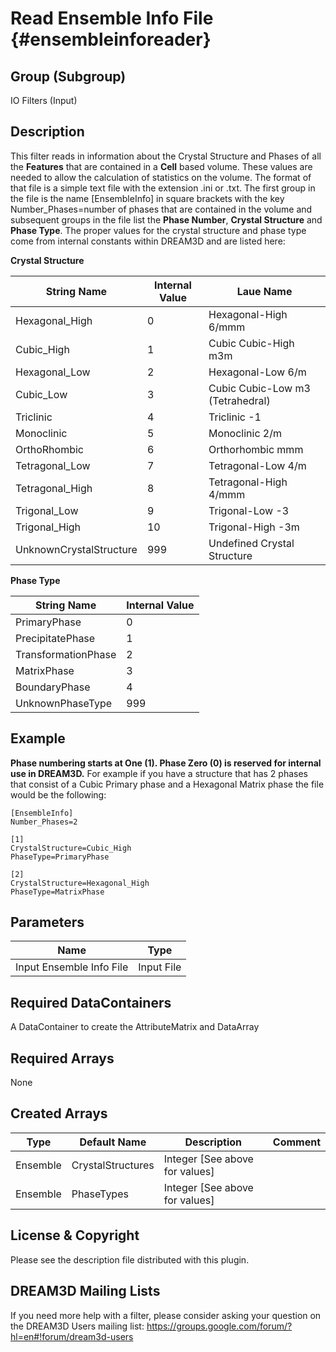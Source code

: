 Read Ensemble Info File {#ensembleinforeader}
======
## Group (Subgroup) ##
IO Filters (Input)

## Description ##
This filter reads in information about the Crystal Structure and Phases of
 all the **Features** that are contained in a **Cell** based volume. These
 values are needed to allow the calculation of statistics on the volume.
 The format of that file is a simple text file with the extension .ini or .txt.
 The first group in the file  is the name [EnsembleInfo] in square brackets with the key Number_Phases=number of phases that are contained in the volume and subsequent groups in
 the file list the __Phase Number__, __Crystal Structure__ and __Phase Type__.
 The proper values for the crystal structure and phase type come from internal
 constants within DREAM3D and are listed here:

**Crystal Structure**

| String Name | Internal Value | Laue Name |  
| ------------|----------------|----------|
| Hexagonal_High | 0 |  Hexagonal-High 6/mmm |
| Cubic_High | 1 |  Cubic Cubic-High m3m |
| Hexagonal_Low | 2 |  Hexagonal-Low 6/m |
| Cubic_Low | 3 |  Cubic Cubic-Low m3 (Tetrahedral) |
| Triclinic | 4 |  Triclinic -1 |
| Monoclinic | 5 |  Monoclinic 2/m |
| OrthoRhombic | 6 |  Orthorhombic mmm |
| Tetragonal_Low | 7 |  Tetragonal-Low 4/m |
| Tetragonal_High | 8 |  Tetragonal-High 4/mmm |
| Trigonal_Low | 9 |  Trigonal-Low -3 |
| Trigonal_High | 10 |  Trigonal-High -3m |
| UnknownCrystalStructure | 999 |  Undefined Crystal Structure |

**Phase Type**

| String Name | Internal Value | 
| ------------|----------------|
| PrimaryPhase | 0 |
| PrecipitatePhase | 1 |
| TransformationPhase | 2 |
| MatrixPhase | 3 |
| BoundaryPhase | 4 |
| UnknownPhaseType | 999 |

## Example ##

__Phase numbering starts at One (1). Phase Zero (0) is reserved for internal use in DREAM3D.__
For example if you have a structure that has 2 phases that consist of a Cubic Primary phase and a Hexagonal Matrix phase the file would be the following:


	[EnsembleInfo]
	Number_Phases=2

	[1]
	CrystalStructure=Cubic_High
	PhaseType=PrimaryPhase

	[2]
	CrystalStructure=Hexagonal_High
	PhaseType=MatrixPhase


## Parameters ##

| Name | Type |
|------|------|
| Input Ensemble Info File | Input File |

## Required DataContainers ##

A DataContainer to create the AttributeMatrix and DataArray

## Required Arrays ##

None

## Created Arrays ##

| Type | Default Name | Description | Comment |
|------|--------------|-------------|---------|
| Ensemble | CrystalStructures | Integer [See above for values] |  |
| Ensemble | PhaseTypes        | Integer [See above for values] |  |




## License & Copyright ##

Please see the description file distributed with this plugin.

## DREAM3D Mailing Lists ##

If you need more help with a filter, please consider asking your question on the DREAM3D Users mailing list:
https://groups.google.com/forum/?hl=en#!forum/dream3d-users


